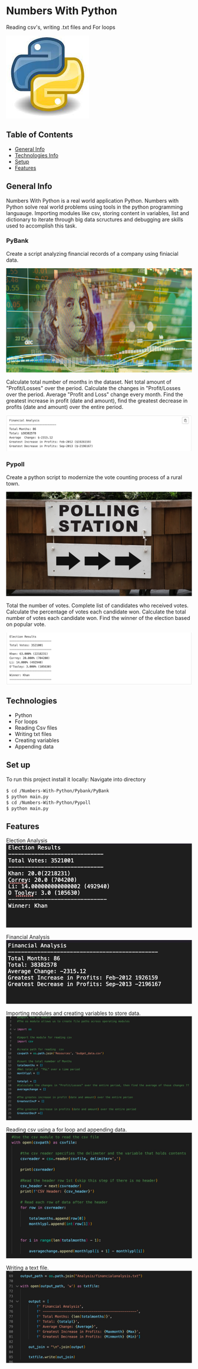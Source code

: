 # Numbers With Python
Reading csv's, writing .txt files and For loops

![](Images/python-logo.jpeg)

## Table of Contents
* [General Info](#general-info)
* [Technologies Info](#technologies)
* [Setup](#Setup)
* [Features](#features)

## General Info
Numbers With Python is a real world application Python. Numbers with Python solve real world problems using tools in the python programming languauge. Importing modules like csv, storing content in variables, list and dictionary to iterate through big data scructures and debugging are skills used to accomplish this task.

### PyBank

Create a script analyzing financial records of a company using finiacial data. 

![](Images/revenue-per-lead.png)

Calculate total number of months in the dataset. Net total amount of "Profit/Losses" over the period. Calculate the changes in "Profit/Losses over the period. Average "Profit and Loss" change every month. Find the greatest increase in profit (date and amount), find the greatest decrease in profits (date and amount) over the entire period.

![](Images/Financial_analysis.jpg)

### Pypoll

Create a python script to modernize the vote counting process of a rural town.

![](Images/Vote_counting.png)

Total the number of votes. Complete list of candidates who received votes. 
Calculate the percentage of votes each candidate won. Calculate the total number of votes each candidate won. Find the winner of the election based on popular vote. 

![](Images/pypoll_results.jpg)

## Technologies
* Python
* For loops
* Reading Csv files
* Writing txt files
* Creating variables
* Appending data


## Set up
To run this project install it locally:
Navigate into directory
```
$ cd /Numbers-With-Python/Pybank/PyBank
$ python main.py
$ cd /Numbers-With-Python/Pypoll
$ python main.py
```



## Features
Election Analysis
![](Images/ElectionAnalysis.png)

Financial Analysis
![](Images/Finacial_Analysis.png)

Importing modules and creating variables to store data.
![](Images/importing_csv_variables.jpg)

Reading csv using a for loop and appending data.
![](Images/readingcsv_and_forloop.jpg)

Writing a text file.
![](Images/writing_txtfile.jpg)

